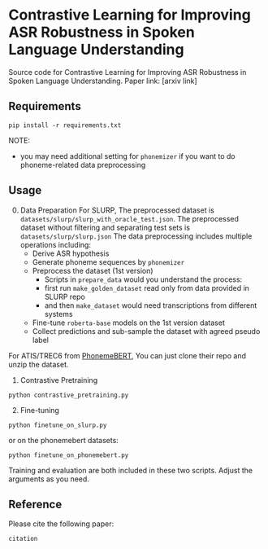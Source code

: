 # Contrastive Learning for Improving ASR Robustness in Spoken Language Understanding
Source code for Contrastive Learning for Improving ASR Robustness in Spoken Language Understanding.
Paper link: [arxiv link]

## Requirements
```
pip install -r requirements.txt
```
NOTE: 
- you may need additional setting for `phonemizer` if you want to do phoneme-related data preprocessing

## Usage

0. Data Preparation
For SLURP,
The preprocessed dataset is `datasets/slurp/slurp_with_oracle_test.json`.
The preprocessed dataset without filtering and separating test sets is `datasets/slurp/slurp.json`
The data preprocessing includes multiple operations including:
    - Derive ASR hypothesis
    - Generate phoneme sequences by `phonemizer`
    - Preprocess the dataset (1st version)
        - Scripts in `prepare_data` would you understand the process:
        - first run `make_golden_dataset` read only from data provided in SLURP repo
        - and then `make_dataset` would need transcriptions from different systems
    - Fine-tune `roberta-base` models on the 1st version dataset
    - Collect predictions and sub-sample the dataset with agreed pseudo label


For ATIS/TREC6 from [PhonemeBERT](https://github.com/Observeai-Research/Phoneme-BERT),
You can just clone their repo and unzip the dataset.

1. Contrastive Pretraining
```
python contrastive_pretraining.py
```

2. Fine-tuning
```
python finetune_on_slurp.py
```
or on the phonemebert datasets:
```
python finetune_on_phonemebert.py
```

Training and evaluation are both included in these two scripts.
Adjust the arguments as you need.

## Reference
Please cite the following paper:
```
citation
```
